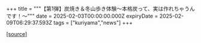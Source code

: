 +++
title = """【第1弾】炭焼き＆冬山歩き体験～本格炭って、実は作れちゃうんです！～"""
date = 2025-02-03T00:00:00.000Z
expiryDate = 2025-02-09T06:29:37.593Z
tags = ["kuriyama","news"]
+++


[[source]](https://www.town.kuriyama.hokkaido.jp/soshiki/55/30152.html)
